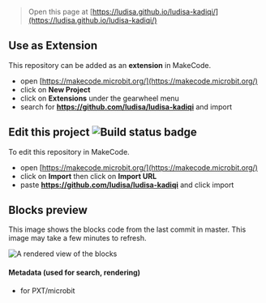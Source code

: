 
> Open this page at [https://ludisa.github.io/ludisa-kadiqi/](https://ludisa.github.io/ludisa-kadiqi/)

## Use as Extension

This repository can be added as an **extension** in MakeCode.

* open [https://makecode.microbit.org/](https://makecode.microbit.org/)
* click on **New Project**
* click on **Extensions** under the gearwheel menu
* search for **https://github.com/ludisa/ludisa-kadiqi** and import

## Edit this project ![Build status badge](https://github.com/ludisa/ludisa-kadiqi/workflows/MakeCode/badge.svg)

To edit this repository in MakeCode.

* open [https://makecode.microbit.org/](https://makecode.microbit.org/)
* click on **Import** then click on **Import URL**
* paste **https://github.com/ludisa/ludisa-kadiqi** and click import

## Blocks preview

This image shows the blocks code from the last commit in master.
This image may take a few minutes to refresh.

![A rendered view of the blocks](https://github.com/ludisa/ludisa-kadiqi/raw/master/.github/makecode/blocks.png)

#### Metadata (used for search, rendering)

* for PXT/microbit
<script src="https://makecode.com/gh-pages-embed.js"></script><script>makeCodeRender("{{ site.makecode.home_url }}", "{{ site.github.owner_name }}/{{ site.github.repository_name }}");</script>
